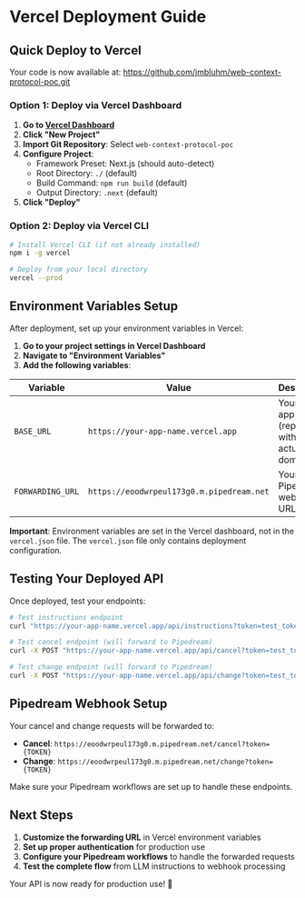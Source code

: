 # Vercel Deployment Guide

## Quick Deploy to Vercel

Your code is now available at: https://github.com/jmbluhm/web-context-protocol-poc.git

### Option 1: Deploy via Vercel Dashboard

1. **Go to [Vercel Dashboard](https://vercel.com/dashboard)**
2. **Click "New Project"**
3. **Import Git Repository**: Select `web-context-protocol-poc`
4. **Configure Project**:
   - Framework Preset: Next.js (should auto-detect)
   - Root Directory: `./` (default)
   - Build Command: `npm run build` (default)
   - Output Directory: `.next` (default)
5. **Click "Deploy"**

### Option 2: Deploy via Vercel CLI

```bash
# Install Vercel CLI (if not already installed)
npm i -g vercel

# Deploy from your local directory
vercel --prod
```

## Environment Variables Setup

After deployment, set up your environment variables in Vercel:

1. **Go to your project settings in Vercel Dashboard**
2. **Navigate to "Environment Variables"**
3. **Add the following variables**:

| Variable | Value | Description |
|----------|-------|-------------|
| `BASE_URL` | `https://your-app-name.vercel.app` | Your Vercel app URL (replace with your actual domain) |
| `FORWARDING_URL` | `https://eoodwrpeul173g0.m.pipedream.net` | Your Pipedream webhook URL |

**Important**: Environment variables are set in the Vercel dashboard, not in the `vercel.json` file. The `vercel.json` file only contains deployment configuration.

## Testing Your Deployed API

Once deployed, test your endpoints:

```bash
# Test instructions endpoint
curl "https://your-app-name.vercel.app/api/instructions?token=test_token_123"

# Test cancel endpoint (will forward to Pipedream)
curl -X POST "https://your-app-name.vercel.app/api/cancel?token=test_token_123"

# Test change endpoint (will forward to Pipedream)
curl -X POST "https://your-app-name.vercel.app/api/change?token=test_token_123"
```

## Pipedream Webhook Setup

Your cancel and change requests will be forwarded to:
- **Cancel**: `https://eoodwrpeul173g0.m.pipedream.net/cancel?token={TOKEN}`
- **Change**: `https://eoodwrpeul173g0.m.pipedream.net/change?token={TOKEN}`

Make sure your Pipedream workflows are set up to handle these endpoints.

## Next Steps

1. **Customize the forwarding URL** in Vercel environment variables
2. **Set up proper authentication** for production use
3. **Configure your Pipedream workflows** to handle the forwarded requests
4. **Test the complete flow** from LLM instructions to webhook processing

Your API is now ready for production use! 🚀 